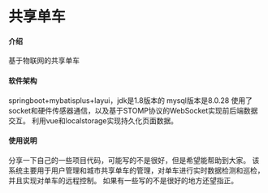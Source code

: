 # 共享单车 

#### 介绍
基于物联网的共享单车

#### 软件架构
springboot+mybatisplus+layui，jdk是1.8版本的  mysql版本是8.0.28  使用了socket和硬件传感器通信，以及基于STOMP协议的WebSocket实现前后端数据交互。
利用vue和localstorage实现持久化页面数据。

#### 使用说明

分享一下自己的一些项目代码，可能写的不是很好，但是希望能帮助到大家。
该系统主要用于用户管理和城市共享单车的管理，对单车进行实时数据检测和巡检，并且实现对单车的远程控制。
如果有一些写的不是很好的地方还望指正。



 